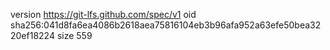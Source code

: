 version https://git-lfs.github.com/spec/v1
oid sha256:041d8fa6ea4086b2618aea75816104eb3b96afa952a63efe50bea3220ef18224
size 559
